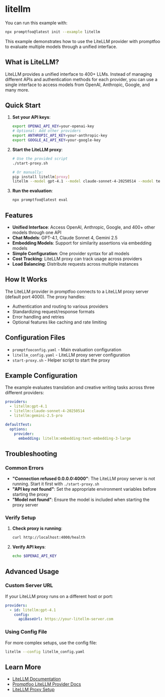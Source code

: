 # litellm

You can run this example with:

```bash
npx promptfoo@latest init --example litellm
```

This example demonstrates how to use the LiteLLM provider with promptfoo to evaluate multiple models through a unified interface.

## What is LiteLLM?

LiteLLM provides a unified interface to 400+ LLMs. Instead of managing different APIs and authentication methods for each provider, you can use a single interface to access models from OpenAI, Anthropic, Google, and many more.

## Quick Start

1. **Set your API keys**:

   ```bash
   export OPENAI_API_KEY=your-openai-key
   # Optional: Add other providers
   export ANTHROPIC_API_KEY=your-anthropic-key
   export GOOGLE_AI_API_KEY=your-google-key
   ```

2. **Start the LiteLLM proxy**:

   ```bash
   # Use the provided script
   ./start-proxy.sh

   # Or manually:
   pip install litellm[proxy]
   litellm --model gpt-4.1 --model claude-sonnet-4-20250514 --model text-embedding-3-large
   ```

3. **Run the evaluation**:
   ```bash
   npx promptfoo@latest eval
   ```

## Features

- **Unified Interface**: Access OpenAI, Anthropic, Google, and 400+ other models through one API
- **Chat Models**: GPT-4.1, Claude Sonnet 4, Gemini 2.5
- **Embedding Models**: Support for similarity assertions via embedding models
- **Simple Configuration**: One provider syntax for all models
- **Cost Tracking**: LiteLLM proxy can track usage across providers
- **Load Balancing**: Distribute requests across multiple instances

## How It Works

The LiteLLM provider in promptfoo connects to a LiteLLM proxy server (default port 4000). The proxy handles:

- Authentication and routing to various providers
- Standardizing request/response formats
- Error handling and retries
- Optional features like caching and rate limiting

## Configuration Files

- `promptfooconfig.yaml` - Main evaluation configuration
- `litellm_config.yaml` - LiteLLM proxy server configuration
- `start-proxy.sh` - Helper script to start the proxy

## Example Configuration

The example evaluates translation and creative writing tasks across three different providers:

```yaml
providers:
  - litellm:gpt-4.1
  - litellm:claude-sonnet-4-20250514
  - litellm:gemini-2.5-pro

defaultTest:
  options:
    provider:
      embedding: litellm:embedding:text-embedding-3-large
```

## Troubleshooting

### Common Errors

- **"Connection refused 0.0.0.0:4000"**: The LiteLLM proxy server is not running. Start it first with `./start-proxy.sh`
- **"API key not found"**: Set the appropriate environment variables before starting the proxy
- **"Model not found"**: Ensure the model is included when starting the proxy server

### Verify Setup

1. **Check proxy is running**:

   ```bash
   curl http://localhost:4000/health
   ```

2. **Verify API keys**:
   ```bash
   echo $OPENAI_API_KEY
   ```

## Advanced Usage

### Custom Server URL

If your LiteLLM proxy runs on a different host or port:

```yaml
providers:
  - id: litellm:gpt-4.1
    config:
      apiBaseUrl: https://your-litellm-server.com
```

### Using Config File

For more complex setups, use the config file:

```bash
litellm --config litellm_config.yaml
```

## Learn More

- [LiteLLM Documentation](https://docs.litellm.ai/docs/)
- [Promptfoo LiteLLM Provider Docs](/docs/providers/litellm)
- [LiteLLM Proxy Setup](https://docs.litellm.ai/docs/proxy/quick_start)
